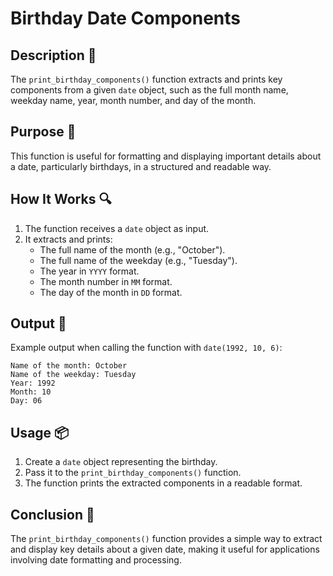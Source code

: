 # Birthday Date Components

## Description 📝

The `print_birthday_components()` function extracts and prints key components from a given `date` object, such as the full month name, weekday name, year, month number, and day of the month.

## Purpose 🎯

This function is useful for formatting and displaying important details about a date, particularly birthdays, in a structured and readable way.

## How It Works 🔍

1. The function receives a `date` object as input.
2. It extracts and prints:
    - The full name of the month (e.g., "October").
    - The full name of the weekday (e.g., "Tuesday").
    - The year in `YYYY` format.
    - The month number in `MM` format.
    - The day of the month in `DD` format.

## Output 📜

Example output when calling the function with `date(1992, 10, 6)`:

```
Name of the month: October
Name of the weekday: Tuesday
Year: 1992
Month: 10
Day: 06
```

## Usage 📦

1. Create a `date` object representing the birthday.
2. Pass it to the `print_birthday_components()` function.
3. The function prints the extracted components in a readable format.

## Conclusion 🚀

The `print_birthday_components()` function provides a simple way to extract and display key details about a given date, making it useful for applications involving date formatting and processing.
